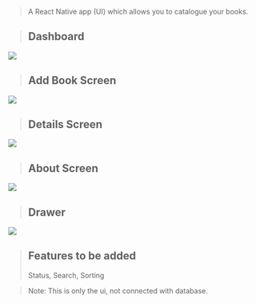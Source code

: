 > A React Native app (UI) which allows you to catalogue your books.

> ## Dashboard
![](src/assets/images/Dashboard%20Screen.jpg)

> ## Add Book Screen
![](src/assets/images/Add%20Book%20Screen.jpg)

> ## Details Screen
![](src/assets/images/Details%20Screen.jpg)

> ## About Screen
![](src/assets/images/About%20Screen.jpg)

> ## Drawer
![](src/assets/images/Drawer.jpg)

> ## Features to be added
> Status, Search, Sorting

> Note: This is only the ui, not connected with database.
